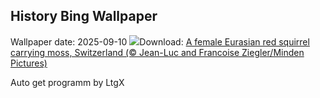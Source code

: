 ## History Bing Wallpaper
Wallpaper date: 2025-09-10
![](https://www.bing.com/th?id=OHR.SwissSquirrel_EN-US8185093853_UHD.jpg&w=1000)Download: [A female Eurasian red squirrel carrying moss, Switzerland (© Jean-Luc and Francoise Ziegler/Minden Pictures)](https://www.bing.com/th?id=OHR.SwissSquirrel_EN-US8185093853_UHD.jpg)

Auto get programm by LtgX
